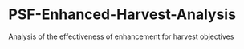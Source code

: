 # PSF-Enhanced-Harvest-Analysis
Analysis of the effectiveness of enhancement for harvest objectives
